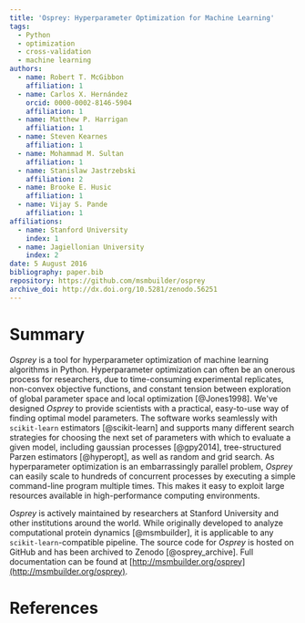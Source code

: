 ```yaml
---
title: 'Osprey: Hyperparameter Optimization for Machine Learning'
tags:
  - Python
  - optimization
  - cross-validation
  - machine learning
authors:
  - name: Robert T. McGibbon
    affiliation: 1
  - name: Carlos X. Hernández
    orcid: 0000-0002-8146-5904
    affiliation: 1
  - name: Matthew P. Harrigan
    affiliation: 1
  - name: Steven Kearnes
    affiliation: 1
  - name: Mohammad M. Sultan
    affiliation: 1
  - name: Stanislaw Jastrzebski
    affiliation: 2
  - name: Brooke E. Husic
    affiliation: 1
  - name: Vijay S. Pande
    affiliation: 1
affiliations:
  - name: Stanford University
    index: 1
  - name: Jagiellonian University
    index: 2
date: 5 August 2016
bibliography: paper.bib
repository: https://github.com/msmbuilder/osprey
archive_doi: http://dx.doi.org/10.5281/zenodo.56251
---
```



# Summary

*Osprey* is a tool for hyperparameter optimization of machine learning
algorithms in Python. Hyperparameter optimization can often be an onerous
process for researchers, due to time-consuming experimental replicates,
non-convex objective functions, and constant tension between exploration of
global parameter space and local optimization [@Jones1998]. We've designed
*Osprey* to provide scientists with a practical, easy-to-use way of finding
optimal model parameters. The software works seamlessly with `scikit-learn`
estimators [@scikit-learn] and supports many different search strategies for
choosing the next set of parameters with which to evaluate a given model,
including gaussian processes [@gpy2014], tree-structured Parzen estimators
[@hyperopt], as well as random and grid search. As hyperparameter optimization
is an embarrassingly parallel problem, *Osprey* can easily scale to hundreds of
concurrent processes by executing a simple command-line program multiple times.
This makes it easy to exploit large resources available in high-performance
computing environments.

*Osprey* is actively maintained by researchers at Stanford University and other
institutions around the world. While originally developed to analyze
computational protein dynamics [@msmbuilder], it is applicable to any
`scikit-learn`-compatible pipeline. The source code for *Osprey* is hosted on
GitHub and has been archived to Zenodo [@osprey_archive]. Full documentation can
be found at [http://msmbuilder.org/osprey](http://msmbuilder.org/osprey).


# References
